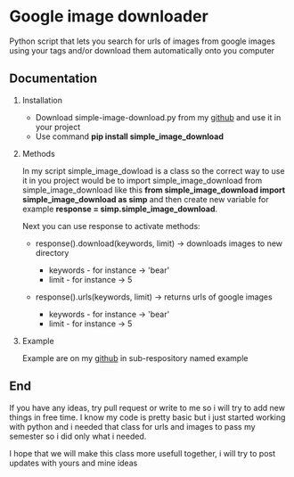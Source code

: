 Google image downloader
=======================
Python script that lets you search for urls of images from google images using your tags and/or download them automatically onto you computer

Documentation
-------------

1. Installation

   - Download simple-image-download.py from my [github](https://github.com/RiddlerQ/simple_image_download) and use it in your project
   - Use command **pip install simple_image_download**
   
2. Methods

   In my script simple_image_dowload is a class so the correct way to use it in you project would be to import simple_image_download
   from simple_image_download like this **from simple_image_download import simple_image_download as simp** and then create new variable
   for example **response = simp.simple_image_download**.
   
   Next you can use response to activate methods:
   
   - response().download(keywords, limit) -> downloads images to new directory
     - keywords - for instance -> 'bear'
	 - limit - for instance -> 5
	 
   - response().urls(keywords, limit) -> returns urls of google images
     - keywords - for instance -> 'bear'
	 - limit - for instance -> 5

3. Example
	
	Example are on my [github](https://github.com/RiddlerQ/simple_image_download) in sub-respository named example
	
End
---

If you have any ideas, try pull request or write to me so i will try to add new things in free time.
I know my code is pretty basic but i just started working with python and i needed that class for urls and images to pass my semester so i did only
what i needed. 

I hope that we will make this class more usefull together, i will try to post updates with yours and mine ideas
